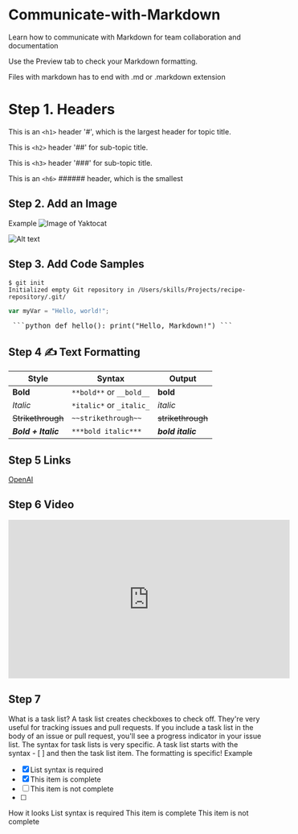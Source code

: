 # Communicate-with-Markdown
Learn how to communicate with Markdown for team collaboration and documentation

Use the Preview tab to check your Markdown formatting.

Files with markdown has to end with .md or .markdown extension

# Step 1. Headers

This is an `<h1>` header '#', which is the largest header for topic title.

This is `<h2>` header '##' for sub-topic title.

This is `<h3>` header '###' for sub-topic title.

This is an `<h6>` ######  header, which is the smallest


## Step 2. Add an Image

Example
![Image of Yaktocat](https://octodex.github.com/images/yaktocat.png)

![Alt text](https://via.placeholder.com/150)


## Step 3. Add Code Samples

```
$ git init
Initialized empty Git repository in /Users/skills/Projects/recipe-repository/.git/
```

``` javascript
var myVar = "Hello, world!";
```

<pre> ```python def hello(): print("Hello, Markdown!") ``` </pre>

## Step 4 ✍ Text Formatting

| Style               | Syntax                   | Output            |
| ------------------- | ------------------------ | ----------------- |
| **Bold**            | `**bold**` or `__bold__` | **bold**          |
| *Italic*            | `*italic*` or `_italic_` | *italic*          |
| ~~Strikethrough~~   | `~~strikethrough~~`      | ~~strikethrough~~ |
| ***Bold + Italic*** | `***bold italic***`      | ***bold italic*** |


## Step 5 Links
[OpenAI](https://www.openai.com)


## Step 6 Video
<iframe width="560" height="315" src="https://www.youtube.com/embed/dQw4w9WgXcQ" frameborder="0" allowfullscreen></iframe>

## Step 7
What is a task list? A task list creates checkboxes to check off. They're very useful for tracking issues and pull requests. If you include a task list in the body of an issue or pull request, you'll see a progress indicator in your issue list. The syntax for task lists is very specific. 
A task list starts with the syntax - [ ] and then the task list item. The formatting is specific!
Example
- [x] List syntax is required
- [x] This item is complete
- [ ] This item is not complete
- [ ] 


How it looks
 List syntax is required
 This item is complete
 This item is not complete

